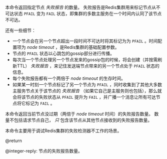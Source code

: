 本命令返回指定节点 *失败报告* 的数量。
失败报告是Redis集群用来标记节点从不可达状态 `PFAIL` 变为 `FAIL` 状态，即集群的多数主服务在一个时间内认同了该节点不可达。

还有一些细节：

* 一个节点会在另一个节点超出一段时间不可达时将其标记为为 `PFAIL` 。时间配置项为 *node timeout* ，是Redis集群的基础配置参数。
* 节点的 `PFAIL` 状态以心跳包的gossip部分进行传播。
* 每次当一个节点处理另一个节点发来的gossip包的时候，将会创建（并按需刷新TTL） *失败报告* ，来记住发送端节点带来的另一个节点处于 `PFAIL` 状态的信息。
* 每个失败报告都有一个两倍于 *node timeout* 的生存时间。
* 如果某一时刻一个节点标记了另一个节点为 `PFAIL` ，同时收集到了其他大多数主服务节点关于该节点的 *失败报告* （如果它自己是主服务则也包括），那么就会将该节点的失败状态从 `PFAIL` 提升为 `FAIL` ，并广播一个消息让所有可达节点将它标记为 `FAIL` 。

本命令返回当前节点没过期（两倍于 *node timeout* 时间）的失败报告数量。
数量不包括请求节点自己， *只* 包含该节点从其他节点接收到的失败报告数量。

本命令主要用于调试Redis集群的失败检测器不工作的场景。

@return

@integer-reply: 节点的失败报告数量。
